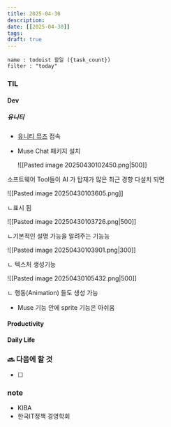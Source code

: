 ```yaml
---
title: 2025-04-30
description: 
date: [[2025-04-30]]
tags: 
draft: true
---
```


```todoist
name : todoist 할일 ({task_count})
filter : "today"
```

### TIL
#### Dev

##### 유니티
- [유니티 뮤즈](https://unity.com/kr/products/muse) 접속
- Muse Chat 패키지 설치 

	![[Pasted image 20250430102450.png|500]]

소프트웨어 Tool들이 AI 가 탑재가 많은 최근 경향
다설치 되면

![[Pasted image 20250430103605.png]]

ㄴ표시 됨

![[Pasted image 20250430103726.png|500]]

ㄴ기본적인 설명 가능을 알려주는 기능능

![[Pasted image 20250430103901.png|300]]

ㄴ 텍스처 생성기능

![[Pasted image 20250430105432.png|500]]

ㄴ 행동(Animation) 들도 생성 가능
- Muse 기능 안에 sprite 기능은 아쉬움


#### Productivity

#### Daily Life

### 🔜 다음에 할 것
- [ ] 


### note
- KIBA
- 한국IT정책 경영학회
